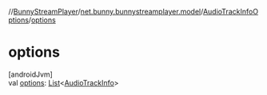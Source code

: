 //[BunnyStreamPlayer](../../../index.md)/[net.bunny.bunnystreamplayer.model](../index.md)/[AudioTrackInfoOptions](index.md)/[options](options.md)

# options

[androidJvm]\
val [options](options.md): [List](https://kotlinlang.org/api/core/kotlin-stdlib/kotlin.collections/-list/index.html)&lt;[AudioTrackInfo](../-audio-track-info/index.md)&gt;
